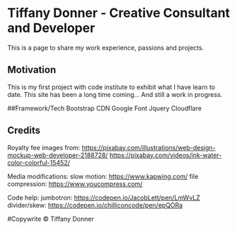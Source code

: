 # Tiffany Donner - Creative Consultant and Developer
This is a page to share my work experience, passions and projects.

## Motivation
This is my first project with code institute to exhibit what I have learn to date. This site 
has been a long time coming... And still a work in progress.

##Framework/Tech
Bootstrap CDN
Google Font
Jquery
Cloudflare

## Credits
Royalty fee images from:
https://pixabay.com/illustrations/web-design-mockup-web-developer-2188728/
https://pixabay.com/videos/ink-water-color-colorful-15452/

Media modifications:
slow motion: https://www.kapwing.com/
file compression: https://www.youcompress.com/

Code help:
jumbotron: https://codepen.io/JacobLett/pen/LmWvLZ
divider/skew: https://codepen.io/chilliconcode/pen/epQORa

#Copywrite
© Tiffany Donner